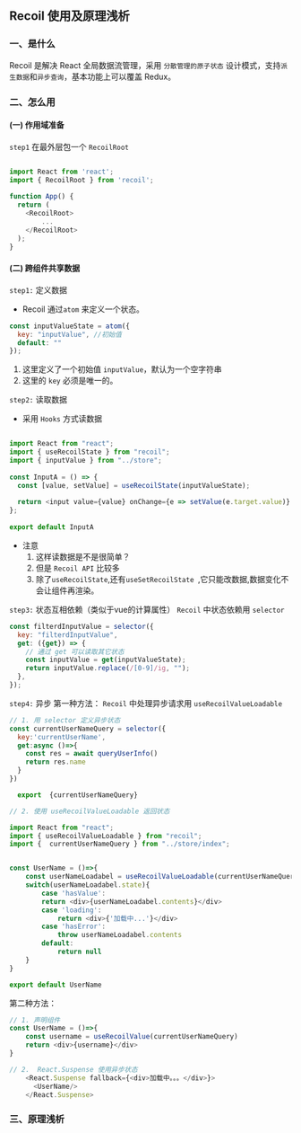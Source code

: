 ## Recoil 使用及原理浅析
### 一、是什么
Recoil 是解决 React 全局数据流管理，采用 `分散管理的原子状态` 设计模式，支持`派生数据`和`异步查询`，基本功能上可以覆盖 Redux。
### 二、怎么用
#### (一) 作用域准备
`step1` 在最外层包一个 `RecoilRoot`
```javascript

import React from 'react';
import { RecoilRoot } from 'recoil';
 
function App() {
  return (
    <RecoilRoot>
        ...
    </RecoilRoot>
  );
}
```

#### (二) 跨组件共享数据
`step1:` 定义数据
* Recoil 通过`atom` 来定义一个状态。
```javascript 
const inputValueState = atom({
  key: "inputValue", //初始值
  default: ""
});
```
1. 这里定义了一个初始值 `inputValue`，默认为一个空字符串
2. 这里的 `key` 必须是唯一的。 

`step2:` 读取数据
* 采用 `Hooks` 方式读数据
```javascript

import React from "react";
import { useRecoilState } from "recoil";
import { inputValue } from "../store";
 
const InputA = () => {
  const [value, setValue] = useRecoilState(inputValueState);
 
  return <input value={value} onChange={e => setValue(e.target.value)} />;
};
 
export default InputA
```

* 注意
  1. 这样读数据是不是很简单？
  2. 但是 `Recoil API` 比较多
  3. 除了`useRecoilState`,还有`useSetRecoilState `,它只能改数据,数据变化不会让组件再渲染。

`step3:` 状态互相依赖（类似于vue的计算属性）
`Recoil` 中状态依赖用 `selector`

```javascript
const filterdInputValue = selector({
  key: "filterdInputValue",
  get: ({get}) => {
    // 通过 get 可以读取其它状态
    const inputValue = get(inputValueState);
    return inputValue.replace(/[0-9]/ig, "");
  },
});
```

`step4:` 异步
第一种方法：
`Recoil` 中处理异步请求用 `useRecoilValueLoadable`

```javascript
// 1. 用 selector 定义异步状态
const currentUserNameQuery = selector({
  key:'currentUserName',
  get:async ()=>{
    const res = await queryUserInfo()
    return res.name
  }
})

  export  {currentUserNameQuery}

// 2. 使用 useRecoilValueLoadable 返回状态

import React from "react";
import { useRecoilValueLoadable } from "recoil";
import {  currentUserNameQuery } from "../store/index";


const UserName = ()=>{
    const userNameLoadabel = useRecoilValueLoadable(currentUserNameQuery)
    switch(userNameLoadabel.state){
        case 'hasValue':
        return <div>{userNameLoadabel.contents}</div>
        case 'loading':
            return <div>{'加载中...'}</div>
        case 'hasError':
            throw userNameLoadabel.contents
        default:
            return null
    }
}

export default UserName

```

第二种方法：
```javascript
// 1. 声明组件
const UserName = ()=>{
    const username = useRecoilValue(currentUserNameQuery)
    return <div>{username}</div>
}

// 2.  React.Suspense 使用异步状态
    <React.Suspense fallback={<div>加载中。。。</div>}>
      <UserName/>
    </React.Suspense>
```







### 三、原理浅析
